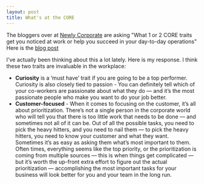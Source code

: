 ```yaml
---
layout: post
title: What's at the CORE
---
```

The bloggers over at [Newly Corporate](http://newlycorporate.com/) are asking "What 1 or 2 CORE traits get you noticed at work or help you succeed in your day-to-day operations" Here is the [blog post](http://newlycorporate.com/2009/01/09/working-your-core-at-work/)

I've actually been thinking about this a lot lately. Here is my response. I think these two traits are invaluable in the workplace:

+ __Curiosity__ is a ‘must have’ trait if you are going to be a top performer. Curiosity is also closely tied to passion - You can definitely tell which of your co-workers are passionate about what they do — and it’s the most passionate people who make you want to do your job better.
+ __Customer-focused__ - When it comes to focusing on the customer, it’s all about prioritization. There’s not a single person in the corporate world who will tell you that there is too little work that needs to be done — and sometimes not all of it can be. Out of all the possible tasks, you need to pick the heavy hitters, and you need to nail them — to pick the heavy hitters, you need to know your customer and what they want. Sometimes it’s as easy as asking them what’s most important to them. Often times, everything seems like the top priority, or the prioritization is coming from multiple sources — this is when things get complicated — but it’s worth the up-front extra effort to figure out the actual prioritization — accomplishing the most important tasks for your business will look better for you and your team in the long run.